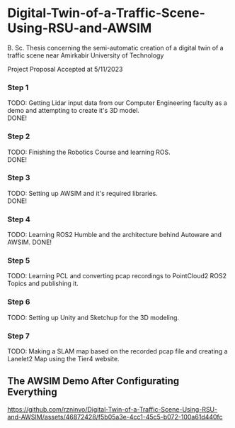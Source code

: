 # Digital-Twin-of-a-Traffic-Scene-Using-RSU-and-AWSIM
B. Sc. Thesis concerning the semi-automatic creation of a digital twin of a traffic scene near Amirkabir University of Technology

Project Proposal Accepted at 5/11/2023

### Step 1
TODO: Getting Lidar input data from our Computer Engineering faculty as a demo and attempting to create it's 3D model.   
DONE!

### Step 2
TODO: Finishing the Robotics Course and learning ROS.   
DONE!

### Step 3
TODO: Setting up AWSIM and it's required libraries.   
DONE!   

### Step 4
TODO: Learning ROS2 Humble and the architecture behind Autoware and AWSIM.
DONE!

### Step 5 
TODO: Learning PCL and converting pcap recordings to PointCloud2 ROS2 Topics and publishing it.

### Step 6
TODO: Setting up Unity and Sketchup for the 3D modeling.

### Step 7
TODO: Making a SLAM map based on the recorded pcap file and creating a Lanelet2 Map using the Tier4 website.


## The AWSIM Demo After Configurating Everything
https://github.com/rzninvo/Digital-Twin-of-a-Traffic-Scene-Using-RSU-and-AWSIM/assets/46872428/f5b05a3e-4cc1-45c5-b072-100a61d440fc
